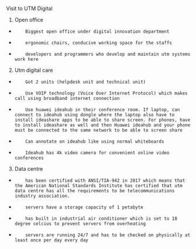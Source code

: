 Visit to UTM Digital
1.   Open office
-         Biggest open office under digital innovation department
-         ergonomic chairs, conducive working space for the staffs
-         developers and programmers who develop and maintain utm systems work here
2.   Utm digital care
-         Got 2 units (helpdesk unit and technical unit)
-         Use VOIP technology (Voice Over Internet Protocol) which makes call using broadband internet connection
-         Use huawei ideahub in their conference room. If laptop, can connect to ideahub using dongle where the laptop also have to install ideashare apps to be able to share screen. For phones, have to install ideashare as well and then Huawei ideahub and your phone must be connected to the same network to be able to screen share
-         Can annotate on ideahub like using normal whiteboards
-         Ideahub has 4k video camera for convenient online video conferences
3.   Data centre
-         has been certified with ANSI/TIA-942 in 2017 which means that the American National Standards Institute has certified that utm data centre has all the requirements to be telecommunications industry association.
-         servers have a storage capacity of 1 petabyte
-         has built in industrial air conditioner which is set to 18 degree celcius to prevent servers from overheating
-         servers are running 24/7 and has to be checked on physically at least once per day every day

